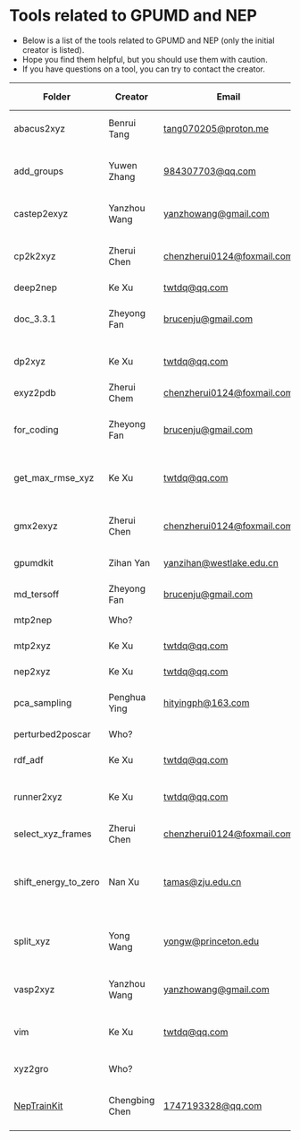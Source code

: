 # Tools related to GPUMD and NEP 

* Below is a list of the tools related to GPUMD and NEP (only the initial creator is listed).
* Hope you find them helpful, but you should use them with caution.
* If you have questions on a tool, you can try to contact the creator.




| Folder               | Creator      | Email                                       | Brief Description                                            |
| -------------------- | ------------ | ------------------------------------------------------------ | ------------------------------------------------------------ |
| abacus2xyz           | Benrui Tang  | tang070205@proton.me   | Get `train.xyz` from `ABACUS` outputs.                       |
| add_groups           | Yuwen Zhang  | 984307703@qq.com | Generate grouping method(s) for `model.xyz`.                 |
| castep2exyz          | Yanzhou Wang | yanzhowang@gmail.com   | Get `train.xyz` from `CASTEP` outputs.                       |
| cp2k2xyz             | Zherui Chen  | chenzherui0124@foxmail.com | Get `train.xyz` from `CP2K` outputs or vice versa.           |
| deep2nep             | Ke Xu        | twtdq@qq.com                                     | Oudated?                                                     |
| doc_3.3.1            | Zheyong Fan  | brucenju@gmail.com | Documentation for some parts of GPUMD-v3.3.1.                |
| dp2xyz               | Ke Xu        | twtdq@qq.com        | Convert `DP` training data to `xyz` format.                  |
| exyz2pdb             | Zherui Chem  | chenzherui0124@foxmail.com  | Convert `exyz` to `pdb`. |
| for_coding           | Zheyong Fan  | brucenju@gmail.com     | Something useful for Zheyong Fan only.                       |
| get_max_rmse_xyz     | Ke Xu  | twtdq@qq.com | Identify structures with the largest errors.          |
| gmx2exyz             | Zherui Chen  | chenzherui0124@foxmail.com  | Convert the `trr` trajectory of `gmx` to the `exyz` trajectory. |
| gpumdkit             | Zihan Yan    | yanzihan@westlake.edu.cn            | A shell toolkit for GPUMD.                                   |
| md_tersoff           | Zheyong Fan  | brucenju@gmail.com  | Already in MD book; can be removed later.                    |
| mtp2nep              | Who? |                                                     | Outdated?                                                    |
| mtp2xyz              | Ke Xu | twtdq@qq.com       | Convert `MTP` training data to xyz format.                   |
| nep2xyz              | Ke Xu        | twtdq@qq.com                                        | Outdated?                                                    |
| pca_sampling         | Penghua Ying | hityingph@163.com | Farthest-point sampling based on `calorine`.                 |
| perturbed2poscar     | Who?         |                                                         | What?                                                        |
| rdf_adf              | Ke Xu        | twtdq@qq.com             | Calculate RDF and ADF using `OVITO`.                         |
| runner2xyz           | Ke Xu        | twtdq@qq.com    | Convert `RUNNER` training data to `xyz` format.             |
| select_xyz_frames    | Zherui Chen  | chenzherui0124@foxmail.com | Select frames from the `exyz`  file. |
| shift_energy_to_zero | Nan Xu       | tamas@zju.edu.cn | Shift the average energy of each species to zero for a dataset. |
| split_xyz            | Yong Wang    | yongw@princeton.edu | Some functionalities for training/test data.         |
| vasp2xyz             | Yanzhou Wang | yanzhowang@gmail.com     | Get `train.xyz` from `VASP` outputs.                         |
| vim                  | Ke Xu        | twtdq@qq.com                | Highlight GPUMD grammar in `vim`.                            |
| xyz2gro              | Who? |                             | Convert `xyz` file to `gro` file.                            |
| [NepTrainKit](https://github.com/aboys-cb/NepTrainKit)           | Chengbing Chen| 1747193328@qq.com | NEP data visualization interface program. |
